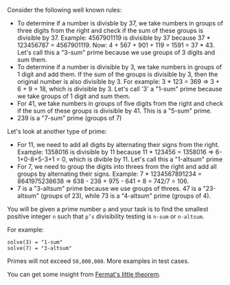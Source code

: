 Consider the following well known rules:

- To determine if a number is divisble by 37, we take numbers in groups of three digits from the right and check if the sum of these groups is divisible by 37. Example: 4567901119 is divisible by 37 because 37 * 123456787 = 4567901119. Now: 4 + 567 + 901 + 119 = 1591 = 37 * 43. Let's call this a "3-sum" prime because we use groups of 3 digits and sum them.
- To determine if a number is divisible by 3, we take numbers in groups of 1 digit and add them. If the sum of the groups is divisible by 3, then the original number is also divisible by 3. For example: 3 * 123 = 369 => 3 + 6 + 9 = 18, which is divisible by 3. Let's call '3' a "1-sum" prime because we take groups of 1 digit and sum them.
- For 41, we take numbers in groups of five digits from the right and check if the sum of these groups is divisible by 41. This is a "5-sum" prime.
- 239 is a "7-sum" prime (groups of 7)

Let's look at another type of prime:

- For 11, we need to add all digits by alternating their signs from the right. Example: 1358016 is divisible by 11 because 11 * 123456 = 1358016 => 6-1+0-8+5-3+1 = 0, which is divible by 11. Let's call this a "1-altsum" prime
- For 7, we need to group the digits into threes from the right and add all groups by alternating their signs. Example: 7 * 1234567891234 = 8641975238638 => 638 - 238 + 975 - 641 + 8 = 742/7 = 106.
- 7 is a "3-altsum" prime because we use groups of threes. 47 is a "23-altsum" (groups of 23), while 73 is a "4-altsum" prime (groups of 4).

You will be given a prime number `p` and your task is to find the smallest positive integer `n` such that `p’s` divisibility testing is `n-sum` or `n-altsum`.

For example:

```
solve(3) = "1-sum"
solve(7) = "3-altsum"
```

Primes will not exceed `50,000,000`. More examples in test cases.

You can get some insight from [Fermat's little theorem](https://en.wikipedia.org/wiki/Fermat's_little_theorem).